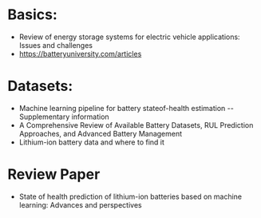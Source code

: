 # Basics: 
* Review of energy storage systems for electric vehicle applications: Issues and challenges
* https://batteryuniversity.com/articles

# Datasets:
 
* Machine learning pipeline for battery stateof-health estimation -- Supplementary information
* A Comprehensive Review of Available Battery Datasets, RUL Prediction Approaches, and Advanced Battery Management
* Lithium-ion battery data and where to find it

# Review Paper
* State of health prediction of lithium-ion batteries based on machine learning: Advances and perspectives
